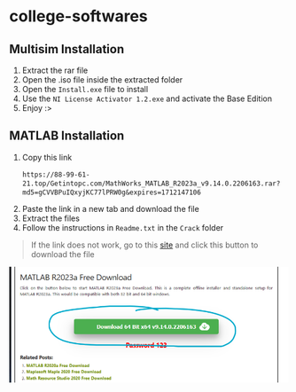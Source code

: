 # college-softwares

## Multisim Installation
1. Extract the rar file
2. Open the .iso file inside the extracted folder
3. Open the `Install.exe` file to install
4. Use the `NI License Activator 1.2.exe` and activate the Base Edition
5. Enjoy :>


## MATLAB Installation
1. Copy this link
   ```
   https://88-99-61-21.top/Getintopc.com/MathWorks_MATLAB_R2023a_v9.14.0.2206163.rar?md5=gCVVBPuIQxyjKC77lPRW0g&expires=1712147106
   ```
3. Paste the link in a new tab and download the file
4. Extract the files
5. Follow the instructions in `Readme.txt` in the `Crack` folder

> If the link does not work, go to this [site]([https://getintopc.com/softwares/maths/matlab-r2023a-free-download-9038393/](https://getintopc.com/softwares/maths/matlab-r2024a-free-download/)) and click this button to download the file
> 
![GetIntoPc](btn.png)
